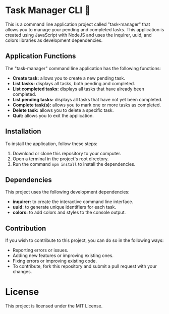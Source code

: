 
# Task Manager CLI 📑
This is a command line application project called "task-manager" that allows you to manage your pending and completed tasks. This application is created using JavaScript with NodeJS and uses the inquirer, uuid, and colors libraries as development dependencies.

## Application Functions
The "task-manager" command line application has the following functions:

* **Create task:** allows you to create a new pending task.
* **List tasks:** displays all tasks, both pending and completed.
* **List completed tasks:** displays all tasks that have already been completed.
* **List pending tasks:** displays all tasks that have not yet been completed.
* **Complete task(s):** allows you to mark one or more tasks as completed.
* **Delete task:** allows you to delete a specific task.
* **Quit:** allows you to exit the application.

## Installation
To install the application, follow these steps:

1. Download or clone this repository to your computer.
2. Open a terminal in the project's root directory.
3. Run the command `npm install` to install the dependencies.

## Dependencies
This project uses the following development dependencies:

* **inquirer:** to create the interactive command line interface.
* **uuid:** to generate unique identifiers for each task.
* **colors:** to add colors and styles to the console output.

## Contribution
If you wish to contribute to this project, you can do so in the following ways:

* Reporting errors or issues.
* Adding new features or improving existing ones.
* Fixing errors or improving existing code.
* To contribute, fork this repository and submit a pull request with your changes.

# License
This project is licensed under the MIT License.
